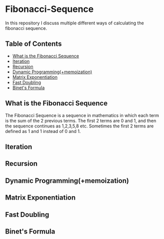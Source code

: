 <h1> Fibonacci-Sequence</h1>
In this repository I discuss multiple different ways of calculating the fibonacci sequence.

<h2>Table of Contents</h2>
<ul>
  <li><a href="#fib">What is the Fibonacci Sequence</a></li>
  <li><a href="#iteration">Iteration</a></li>
  <li><a href="#recursion">Recursion</a></li>
  <li><a href="#memoization">Dynamic Programming(+memoization)</a></li>
  <li><a href="#matrix">Matrix Exponentiation</a></li>
  <li><a href="#doubling">Fast Doubling</a></li>
  <li><a href="#binet">Binet's Formula</a></li>
</ul>

<h2 id="fib">What is the Fibonacci Sequence</h2>
The Fibonacci Sequence is a sequence in mathematics in which each term is the sum of the 2 previous terms. The first 2 terms are 0 and 1, and then the sequence continues as 1,2,3,5,8 etc. Sometimes the first 2 terms are defined as 1 and 1 instead of 0 and 1.

<h2 id="iteration">Iteration</h2>

<h2 id="recursion">Recursion</h2>

<h2 id="memoization">Dynamic Programming(+memoization)</h2>

<h2 id="matrix">Matrix Exponentiation</h2>

<h2 id="doubling">Fast Doubling</h2>

<h2 id="binet">Binet's Formula</h2>
